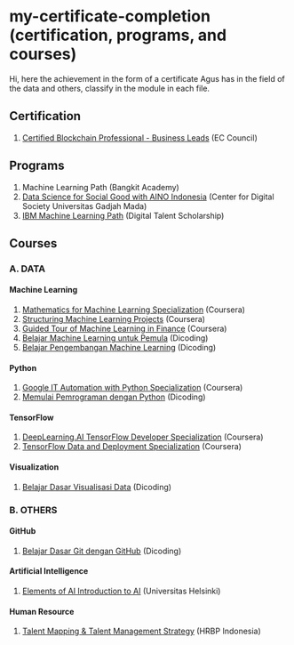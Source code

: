 # my-certificate-completion (certification, programs, and courses)
Hi, here the achievement in the form of a certificate Agus has in the field of the data and others, classify in the module in each file.

## Certification
1. [Certified Blockchain Professional - Business Leads](https://github.com/aguswahy13/my-certification/blob/main/certification/Certified%20Blockchain%20Professional%20-%20Business%20Leads.pdf) (EC Council)

## Programs
1. Machine Learning Path (Bangkit Academy)
2. [Data Science for Social Good with AINO Indonesia](https://github.com/aguswahy13/my-certification/blob/main/programs/center-for-digital-society-universitas-gadjah-mada/Data%20Science%20for%20Social%20Good%20with%20AINO%20Indonesia.pdf) (Center for Digital Society Universitas Gadjah Mada)
3. [IBM Machine Learning Path](https://github.com/aguswahy13/my-certification/blob/main/programs/digital-talent-scholarship/IBM%20Machine%20Learning%20Path%2C%20FGA%20DTS.pdf) (Digital Talent Scholarship)

## Courses

### A. DATA
#### Machine Learning
1. [Mathematics for Machine Learning Specialization](https://github.com/aguswahy13/my-certification/blob/main/courses/machine-learning/Mathematics%20for%20Machine%20Learning%20Specialization.pdf) (Coursera)
2. [Structuring Machine Learning Projects](https://github.com/aguswahy13/my-certification/blob/main/courses/machine-learning/Structuring%20Machine%20Learning%20Projects.pdf) (Coursera)
3. [Guided Tour of Machine Learning in Finance](https://github.com/aguswahy13/my-certification/blob/main/courses/machine-learning/Guided%20Tour%20of%20Machine%20Learning%20in%20Finance.pdf) (Coursera)
4. [Belajar Machine Learning untuk Pemula](https://github.com/aguswahy13/my-certification/blob/main/courses/machine-learning/Belajar%20Machine%20Learning%20untuk%20Pemula.pdf) (Dicoding)
5. [Belajar Pengembangan Machine Learning](https://github.com/aguswahy13/my-certification/blob/main/courses/machine-learning/Belajar%20Pengembangan%20Machine%20Learning.pdf) (Dicoding)

#### Python
1. [Google IT Automation with Python Specialization](https://github.com/aguswahy13/my-certification/blob/main/courses/python/Google%20IT%20Automation%20with%20Python%20Specialization.pdf) (Coursera)
2. [Memulai Pemrograman dengan Python](https://github.com/aguswahy13/my-certification/blob/main/courses/python/Memulai%20Pemrograman%20dengan%20Python.pdf) (Dicoding)

#### TensorFlow
1. [DeepLearning.AI TensorFlow Developer Specialization](https://github.com/aguswahy13/my-certification/blob/main/courses/tensorflow/DeepLearning.AI%20TensorFlow%20Developer%20Specialization.pdf) (Coursera)
2. [TensorFlow Data and Deployment Specialization](https://github.com/aguswahy13/my-certification/blob/main/courses/tensorflow/TensorFlow%20Data%20and%20Deployment%20Specialization.pdf) (Coursera)

#### Visualization
1. [Belajar Dasar Visualisasi Data](https://github.com/aguswahy13/my-certification/blob/main/courses/visualization/Belajar%20Dasar%20Visualisasi%20Data.pdf) (Dicoding)

### B. OTHERS
#### GitHub
1. [Belajar Dasar Git dengan GitHub](https://github.com/aguswahy13/my-certification/blob/main/courses/github/Belajar%20Dasar%20Git%20dengan%20GitHub.pdf) (Dicoding)

#### Artificial Intelligence
1. [Elements of AI Introduction to AI](https://github.com/aguswahy13/my-certification/blob/main/courses/artificial-intelligence/Elements%20of%20AI%20Introduction%20to%20AI.pdf) (Universitas Helsinki)

#### Human Resource
1. [Talent Mapping & Talent Management Strategy](https://github.com/aguswahy13/my-certification/blob/main/courses/human-resource/Talent%20Mapping%20%26%20Talent%20Management%20Strategy.pdf) (HRBP Indonesia)
